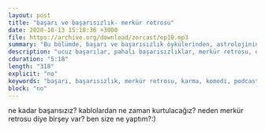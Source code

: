 ```yaml
---
layout: post
title: "başarı ve başarısızlık- merkür retrosu"
date: 2020-10-13 15:18:36 +3000
file: https://archive.org/download/zorcast/ep10.mp3
summary: "Bu bölümde, başarı ve başarısızlık öykülerinden, astrolojinin hayatımızdaki öneminden ve bir insanın en fazla kaç yıl kablo değiştireceğinden söz ediyoruz."
description: "ucuz başarılar, pahalı başarısızlıklar, merkür retrosu, oğlak dönencesi ve yeni stüdyom. hepsi bu bölümde."
cduration: "5:18" 
length: "318"
explicit: "no" 
keywords: "başarı, başarısızlık, merkür retrosu, karma, komedi, podcast"
block: "no" 
---
```




ne kadar başarısızız? kablolardan ne zaman kurtulacağız? neden merkür retrosu diye birşey var? ben size ne yaptım?:)